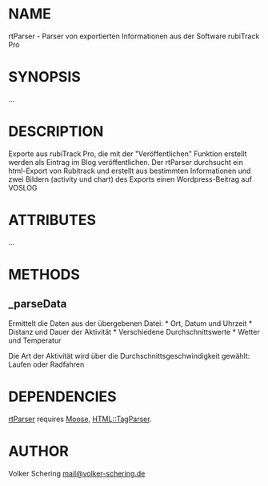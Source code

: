
# NAME

rtParser - Parser von exportierten Informationen aus der Software rubiTrack Pro

# SYNOPSIS

...

# DESCRIPTION

Exporte aus rubiTrack Pro, die mit der "Veröffentlichen" Funktion erstellt werden 
als Eintrag im Blog veröffentlichen.
Der rtParser durchsucht ein html-Export von Rubitrack und erstellt aus
bestimmten Informationen und zwei Bildern (activity und chart) des Exports einen
Wordpress-Beitrag auf VOSLOG

# ATTRIBUTES

...

# METHODS

## \_parseData

Ermittelt die Daten aus der übergebenen Datei:
\* Ort, Datum und Uhrzeit
\* Distanz und Dauer der Aktivität
\* Verschiedene Durchschnittswerte
\* Wetter und Temperatur

Die Art der Aktivität wird über die Durchschnittsgeschwindigkeit gewählt: 
Laufen oder Radfahren

# DEPENDENCIES

[rtParser](https://metacpan.org/pod/rtParser) requires [Moose](https://metacpan.org/pod/Moose), [HTML::TagParser](https://metacpan.org/pod/HTML%3A%3ATagParser).

# AUTHOR

Volker Schering <mail@volker-schering.de>
